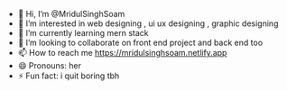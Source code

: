 - 👋 Hi, I’m @MridulSinghSoam
- 👀 I’m interested in web designing , ui ux designing , graphic designing
- 🌱 I’m currently learning mern stack
- 💞️ I’m looking to collaborate on front end project and back end too
- 📫 How to reach me https://mridulsinghsoam.netlify.app
- 😄 Pronouns: her
- ⚡ Fun fact: i quit boring tbh

<!---
MridulSinghSoam/MridulSinghSoam is a ✨ special ✨ repository because its `README.md` (this file) appears on your GitHub profile.
You can click the Preview link to take a look at your changes.
--->
